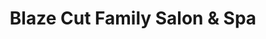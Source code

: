 ---
title: "Blaze Cut Family Salon & Spa"
url: /reston/blaze-cut-family-salon-and-spa/
shop: hairdresser
---